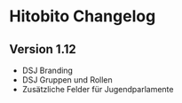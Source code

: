 # Hitobito Changelog

## Version 1.12

*   DSJ Branding
*   DSJ Gruppen und Rollen
*   Zusätzliche Felder für Jugendparlamente
